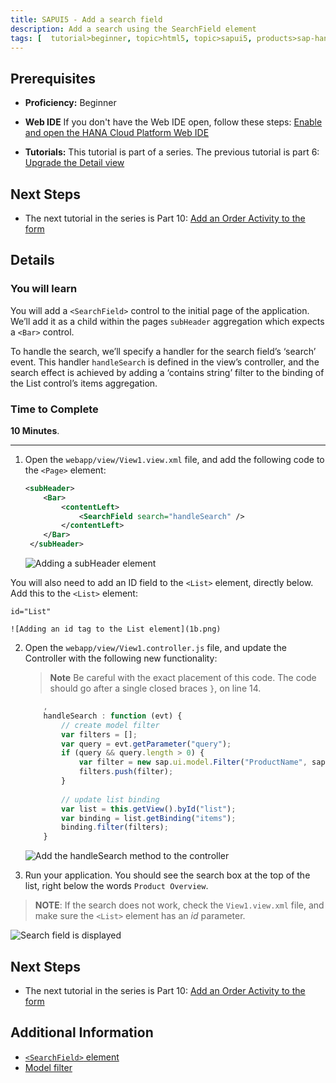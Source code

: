 ```yaml
---
title: SAPUI5 - Add a search field
description: Add a search using the SearchField element
tags: [  tutorial>beginner, topic>html5, topic>sapui5, products>sap-hana-cloud-platform ]
---
```

## Prerequisites  
 - **Proficiency:** Beginner 

 - **Web IDE** If you don't have the Web IDE open, follow these steps: [Enable and open the HANA Cloud Platform Web IDE](https://go.sap.com/developer/tutorials/sapui5-webide-open-webide.html)

 - **Tutorials:** This tutorial is part of a series.  The previous tutorial is part 6: [Upgrade the Detail view](https://go.sap.com/developer/tutorials/sapui5-webide-upgrade-detail-view.html)

## Next Steps
 - The next tutorial in the series is Part 10: [Add an Order Activity to the form](https://go.sap.com/developer/tutorials/sapui5-webide-add-order-activity.html)

## Details
### You will learn  
You will add a `<SearchField>` control to the initial page of the application. We’ll add it as a child within the pages `subHeader` aggregation which expects a `<Bar>` control.

To handle the search, we’ll specify a handler for the search field’s ‘search’ event. This handler `handleSearch` is defined in the view’s controller, and the search effect is achieved by adding a ‘contains string’ filter to the binding of the List control’s items aggregation.

### Time to Complete
**10 Minutes**.

---

1.  Open the `webapp/view/View1.view.xml` file, and add the following code to the `<Page>` element:

    ```xml
    <subHeader>
	 	<Bar>
	 		<contentLeft>
	 			<SearchField search="handleSearch" />
	 		</contentLeft>
	 	</Bar>
	 </subHeader>
	```
	
    ![Adding a subHeader element](1a.png)
	 
   You will also need to add an ID field to the `<List>` element, directly below.  Add this to the `<List>` element:
   
   
   ```
   id="List"
   ```
   
	![Adding an id tag to the List element](1b.png)
   
2.  Open the `webapp/view/View1.controller.js` file, and update the Controller with the following new functionality:

    >**Note** Be careful with the exact placement of this code.  The code should go after a single closed braces `}`, on line 14.
    

	```javascript
   		,
		handleSearch : function (evt) {
			// create model filter
			var filters = [];
			var query = evt.getParameter("query");
			if (query && query.length > 0) {
				var filter = new sap.ui.model.Filter("ProductName", sap.ui.model.FilterOperator.Contains, query);
				filters.push(filter);
			}
			
			// update list binding
			var list = this.getView().byId("list");
			var binding = list.getBinding("items");
			binding.filter(filters);
		} 
	```
  
	![Add the handleSearch method to the controller](2.png)
	 
3.  Run your application.  You should see the search box at the top of the list, right below the words `Product Overview`.
   
   > **NOTE**: If the search does not work, check the `View1.view.xml` file, and make sure the `<List>` element has an *id* parameter.
   

   ![Search field is displayed](3.png)


## Next Steps
 - The next tutorial in the series is Part 10: [Add an Order Activity to the form](https://go.sap.com/developer/tutorials/sapui5-webide-add-order-activity.html)

## Additional Information
- [`<SearchField>` element](https://sapui5.hana.ondemand.com/explored.html#/entity/sap.m.SearchField/samples)
- [Model filter](https://sapui5.hana.ondemand.com/docs/api/symbols/sap.ui.model.Filter.html)

